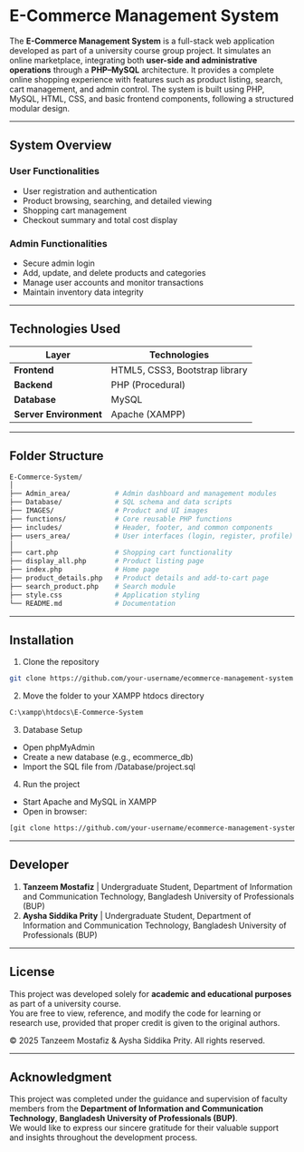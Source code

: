 # E-Commerce Management System

The **E-Commerce Management System** is a full-stack web application developed as part of a university course group project. It simulates an online marketplace, integrating both **user-side and administrative operations** through a **PHP–MySQL** architecture. 
It provides a complete online shopping experience with features such as product listing, search, cart management, and admin control. The system is built using PHP, MySQL, HTML, CSS, and basic frontend components, following a structured modular design.

---

## System Overview

### User Functionalities
- User registration and authentication  
- Product browsing, searching, and detailed viewing  
- Shopping cart management  
- Checkout summary and total cost display  

### Admin Functionalities
- Secure admin login  
- Add, update, and delete products and categories  
- Manage user accounts and monitor transactions  
- Maintain inventory data integrity  

---

## Technologies Used

| Layer | Technologies |
|-------|---------------|
| **Frontend** | HTML5, CSS3, Bootstrap library |
| **Backend** | PHP (Procedural) |
| **Database** | MySQL |
| **Server Environment** | Apache (XAMPP) |

---

## Folder Structure
```bash
E-Commerce-System/
│
├── Admin_area/           # Admin dashboard and management modules
├── Database/             # SQL schema and data scripts
├── IMAGES/               # Product and UI images
├── functions/            # Core reusable PHP functions
├── includes/             # Header, footer, and common components
├── users_area/           # User interfaces (login, register, profile)
│
├── cart.php              # Shopping cart functionality
├── display_all.php       # Product listing page
├── index.php             # Home page
├── product_details.php   # Product details and add-to-cart page
├── search_product.php    # Search module
├── style.css             # Application styling
└── README.md             # Documentation
```

---

## Installation
1. Clone the repository
```bash
git clone https://github.com/your-username/ecommerce-management-system
```
2. Move the folder to your XAMPP htdocs directory
```bash
C:\xampp\htdocs\E-Commerce-System
```
3. Database Setup
  - Open phpMyAdmin
  - Create a new database (e.g., ecommerce_db)
  - Import the SQL file from /Database/project.sql
4. Run the project
  - Start Apache and MySQL in XAMPP
  - Open in browser:
```bash
[git clone https://github.com/your-username/ecommerce-management-system](http://localhost/E-Commerce-System/)
```

---

## Developer
1. **Tanzeem Mostafiz** | Undergraduate Student, Department of Information and Communication Technology, Bangladesh University of Professionals (BUP)
2. **Aysha Siddika Prity** | Undergraduate Student, Department of Information and Communication Technology, Bangladesh University of Professionals (BUP)

---

## License

This project was developed solely for **academic and educational purposes** as part of a university course.  
You are free to view, reference, and modify the code for learning or research use, provided that proper credit is given to the original authors.

© 2025 Tanzeem Mostafiz & Aysha Siddika Prity. All rights reserved.

---

## Acknowledgment

This project was completed under the guidance and supervision of faculty members from the **Department of Information and Communication Technology**, **Bangladesh University of Professionals (BUP)**.  
We would like to express our sincere gratitude for their valuable support and insights throughout the development process.
